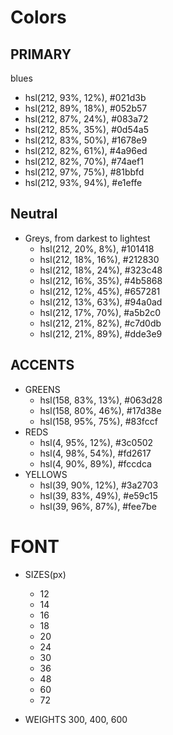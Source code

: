 
# Colors

## PRIMARY 

blues
- hsl(212, 93%, 12%), #021d3b
- hsl(212, 89%, 18%), #052b57
- hsl(212, 87%, 24%), #083a72
- hsl(212, 85%, 35%), #0d54a5
- hsl(212, 83%, 50%), #1678e9
- hsl(212, 82%, 61%), #4a96ed
- hsl(212, 82%, 70%), #74aef1
- hsl(212, 97%, 75%), #81bbfd
- hsl(212, 93%, 94%), #e1effe

## Neutral

- Greys, from darkest to lightest
  - hsl(212, 20%, 8%), #101418
  - hsl(212, 18%, 16%), #212830
  - hsl(212, 18%, 24%), #323c48
  - hsl(212, 16%, 35%), #4b5868
  - hsl(212, 12%, 45%), #657281
  - hsl(212, 13%, 63%), #94a0ad
  - hsl(212, 17%, 70%), #a5b2c0
  - hsl(212, 21%, 82%), #c7d0db
  - hsl(212, 21%, 89%), #dde3e9

## ACCENTS

- GREENS
  - hsl(158, 83%, 13%), #063d28
  - hsl(158, 80%, 46%), #17d38e
  - hsl(158, 95%, 75%), #83fccf
- REDS
  - hsl(4, 95%, 12%), #3c0502
  - hsl(4, 98%, 54%), #fd2617
  - hsl(4, 90%, 89%), #fccdca
- YELLOWS
  - hsl(39, 90%, 12%), #3a2703
  - hsl(39, 83%, 49%), #e59c15
  - hsl(39, 96%, 87%), #fee7be

# FONT

- SIZES(px)
  - 12
  - 14
  - 16
  - 18
  - 20
  - 24
  - 30
  - 36
  - 48
  - 60
  - 72

- WEIGHTS 300, 400, 600